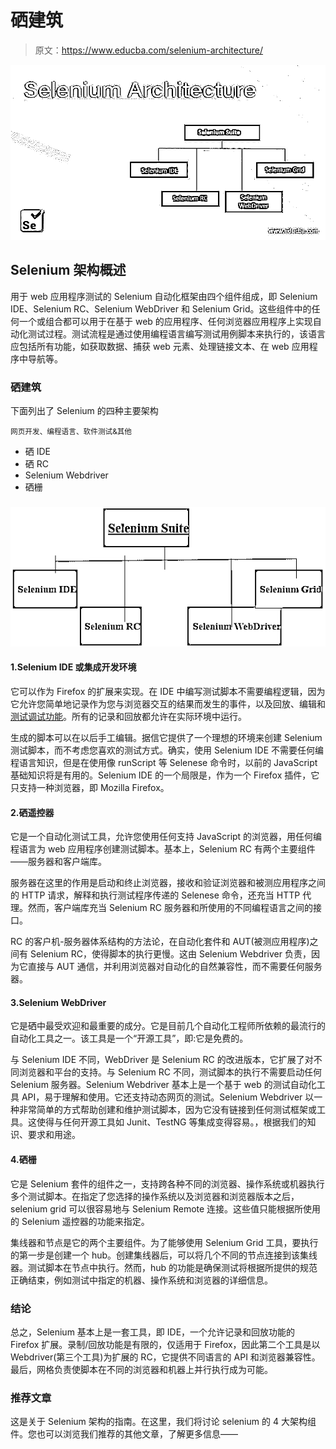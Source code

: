 # 硒建筑

> 原文：<https://www.educba.com/selenium-architecture/>

![Selenium Architecture](img/f7b71633e277dc402cd324748f425166.png)



## Selenium 架构概述

用于 web 应用程序测试的 Selenium 自动化框架由四个组件组成，即 Selenium IDE、Selenium RC、Selenium WebDriver 和 Selenium Grid。这些组件中的任何一个或组合都可以用于在基于 web 的应用程序、任何浏览器应用程序上实现自动化测试过程。测试流程是通过使用编程语言编写测试用例脚本来执行的，该语言应包括所有功能，如获取数据、捕获 web 元素、处理链接文本、在 web 应用程序中导航等。

### 硒建筑

下面列出了 Selenium 的四种主要架构

<small>网页开发、编程语言、软件测试&其他</small>

*   硒 IDE
*   硒 RC
*   Selenium Webdriver
*   硒栅

### 

![selinium](img/c4b72aa3c224fe3d10958ab9ff2610e1.png)



#### 1.Selenium IDE 或集成开发环境

它可以作为 Firefox 的扩展来实现。在 IDE 中编写测试脚本不需要编程逻辑，因为它允许您简单地记录作为您与浏览器交互的结果而发生的事件，以及回放、编辑和[测试调试功能](https://www.educba.com/what-is-debugging/)。所有的记录和回放都允许在实际环境中运行。

生成的脚本可以在以后手工编辑。据信它提供了一个理想的环境来创建 Selenium 测试脚本，而不考虑您喜欢的测试方式。确实，使用 Selenium IDE 不需要任何编程语言知识，但是在使用像 runScript 等 Selenese 命令时，以前的 JavaScript 基础知识将是有用的。Selenium IDE 的一个局限是，作为一个 Firefox 插件，它只支持一种浏览器，即 Mozilla Firefox。

#### 2.硒遥控器

它是一个自动化测试工具，允许您使用任何支持 JavaScript 的浏览器，用任何编程语言为 web 应用程序创建测试脚本。基本上，Selenium RC 有两个主要组件——服务器和客户端库。

服务器在这里的作用是启动和终止浏览器，接收和验证浏览器和被测应用程序之间的 HTTP 请求，解释和执行测试程序传递的 Selenese 命令，还充当 HTTP 代理。然而，客户端库充当 Selenium RC 服务器和所使用的不同编程语言之间的接口。

RC 的客户机-服务器体系结构的方法论，在自动化套件和 AUT(被测应用程序)之间有 Selenium RC，使得脚本的执行更慢。这由 Selenium Webdriver 负责，因为它直接与 AUT 通信，并利用浏览器对自动化的自然兼容性，而不需要任何服务器。

#### 3.Selenium WebDriver

它是硒中最受欢迎和最重要的成分。它是目前几个自动化工程师所依赖的最流行的自动化工具之一。该工具是一个“开源工具”，即:它是免费的。

与 Selenium IDE 不同，WebDriver 是 Selenium RC 的改进版本，它扩展了对不同浏览器和平台的支持。与 Selenium RC 不同，测试脚本的执行不需要启动任何 Selenium 服务器。Selenium Webdriver 基本上是一个基于 web 的测试自动化工具 API，易于理解和使用。它还支持动态网页的测试。Selenium Webdriver 以一种非常简单的方式帮助创建和维护测试脚本，因为它没有链接到任何测试框架或工具。这使得与任何开源工具如 Junit、TestNG 等集成变得容易。，根据我们的知识、要求和用途。

#### 4.硒栅

它是 Selenium 套件的组件之一，支持跨各种不同的浏览器、操作系统或机器执行多个测试脚本。在指定了您选择的操作系统以及浏览器和浏览器版本之后，selenium grid 可以很容易地与 Selenium Remote 连接。这些值只能根据所使用的 Selenium 遥控器的功能来指定。

集线器和节点是它的两个主要组件。为了能够使用 Selenium Grid 工具，要执行的第一步是创建一个 hub。创建集线器后，可以将几个不同的节点连接到该集线器。测试脚本在节点中执行。然而，hub 的功能是确保测试将根据所提供的规范正确结束，例如测试中指定的机器、操作系统和浏览器的详细信息。

### 结论

总之，Selenium 基本上是一套工具，即 IDE，一个允许记录和回放功能的 Firefox 扩展。录制/回放功能是有限的，仅适用于 Firefox，因此第二个工具是以 Webdriver(第三个工具)为扩展的 RC，它提供不同语言的 API 和浏览器兼容性。最后，网格负责使脚本在不同的浏览器和机器上并行执行成为可能。

### 推荐文章

这是关于 Selenium 架构的指南。在这里，我们将讨论 selenium 的 4 大架构组件。您也可以浏览我们推荐的其他文章，了解更多信息——





